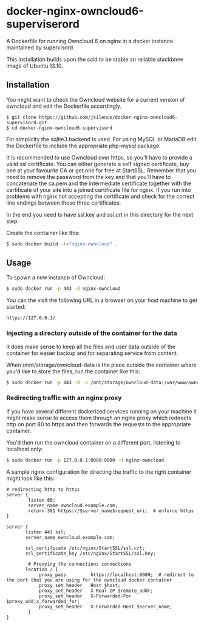 # docker-nginx-owncloud6-superviserord


A Dockerfile for running Owncloud 6 on nginx in a docker instance maintained by supervisord.

This installation builds upon the said to be stable an reliable stackbrew image of Ubuntu 13.10. 

## Installation

You might want to check the Owncloud website for a current version of owncloud and edit the Dockerfile accordingly.

```
$ git clone https://github.com/jsilence/docker-nginx-owncloud6-supervisord.git
$ cd docker-nginx-owncloud6-supervisord
```

For simplicity the sqlite3 backend is used. For using MySQL or MariaDB edit the Dockerfile to include the appropriate php-mysql package.

It is recommended to use Owncloud over https, so you'll have to provide a valid ssl certificate. You can either generate a self signed certificate, buy one at your favourite CA or get one for free at StartSSL. Remember that you need to remove the password from the key and that you'll have to concatenate the ca.pem and the intermediate certificate together with the certificate of your site into a joined certificate file for nginx. If you run into problems with nginx not accepting the certificate and check for the correct line endings between these three certificates.

In the end you need to have ssl.key and ssl.crt in this directory for the next step.

Create the container like this:

```bash
$ sudo docker build -t="nginx-owncloud" .
```

## Usage

To spawn a new instance of Owncloud:

```bash
$ sudo docker run -p 443 -d nginx-owncloud
```

You can the visit the following URL in a browser on your host machine to get started:

```
https://127.0.0.1/
```


### Injecting a directory outside of the container for the data

It does make sense to keep all the files and user data outside of the container for easier backup and for separating service from content.

When /mnt/storage/owncloud-data is the place outside the container where you'd like to store the files, run the container like this:

```bash
$ sudo docker run -p 443 -d -v /mnt/storage/owncloud-data:/var/www/owncloud/data  nginx-owncloud
```


### Redirecting traffic with an nginx proxy

If you have several different dockerized services running on your machine it might make sense to access them through an nginx proxy which redirects http on port 80 to https and then forwards the requests to the appropriate container.

You'd then run the owncloud container on a different port, listening to localhost only:

```bash
$ sudo docker run -p 127.0.0.1:8080:8080 -d nginx-owncloud
```

A sample nginx configuration for directing the traffic to the right container might look like this:

```
# redirecting http to https
server {
        listen 80;
        server_name owncloud.example.com;
        return 301 https://$server_name$request_uri;  # enforce https
}

server {
       listen 443 ssl;
       server_name owncloud.example.com;

       ssl_certificate /etc/nginx/StartSSL/ssl.crt;
       ssl_certificate_key /etc/nginx/StartSSL/ssl.key;

        # Proxying the connections connections
       location / {
            proxy_pass         https://localhost:8080;  # redirect to the port that you are using for the owncloud docker container
            proxy_set_header   Host $host;
            proxy_set_header   X-Real-IP $remote_addr;
            proxy_set_header   X-Forwarded-For $proxy_add_x_forwarded_for;
            proxy_set_header   X-Forwarded-Host $server_name;
        }
}
```

